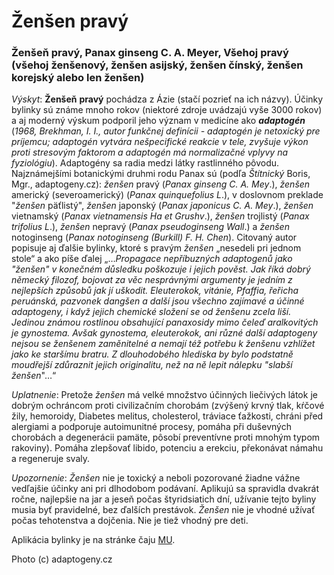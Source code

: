 Ženšen pravý
============

### Ženšeň pravý, Panax ginseng C. A. Meyer, Všehoj pravý (všehoj ženšenový, ženšen asijský, ženšen čínský, ženšen korejský alebo len ženšen)

*Výskyt*: **Ženšeň** **pravý** pochádza z Ázie (stačí pozrieť na ich názvy).
Účinky bylinky sú známe mnoho rokov (niektoré zdroje uvádzajú vyše 3000 rokov) a
aj moderný výskum podporil jeho význam v medicíne ako ***adaptogén*** (*1968,
Brekhman, I. I., autor funkčnej definícii - adaptogén je netoxický pre príjemcu;
adaptogén vytvára nešpecifické reakcie v tele, zvyšuje výkon proti stresovým
faktorom a adaptogén má normalizačné vplyvy na fyziológiu*). Adaptogény sa radia
medzi látky rastlinného pôvodu. Najznámejšími botanickými druhmi rodu Panax sú
(podľa *Štítnický* Boris, Mgr., adaptogeny.cz): *ženšen* pravý (*Panax ginseng
C. A. Mey*.), *ženšen* americký (severoamerický) (*Panax quinquefolius L*.), v
doslovnom preklade "*ženšen* päťlistý", *ženšen* japonský (*Panax japonicus C.
A. Mey*.), *ženšen* vietnamský (*Panax vietnamensis Ha et Grushv*.), *ženšen*
trojlistý (*Panax trifolius L*.), *ženšen* nepravý (*Panax pseudoginseng Wall*.)
a *ženšen* notoginseng (*Panax notoginseng (Burkill) F. H. Chen*). Citovaný
autor popisuje aj ďalšie bylinky, ktoré s pravým *ženšen* „nesedeli pri jednom
stole“ a ako píše ďalej „…*Propagace nepříbuzných adaptogenů jako "ženšen" v
konečném důsledku poškozuje i jejich pověst. Jak říká dobrý německý filozof,
bojovat za věc nesprávnými argumenty je jedním z nejlepších způsobů jak jí
uškodit. Eleuterokok, vitánie, Pfaffia, řeřicha peruánská, pazvonek dangšen a
další jsou všechno zajímavé a účinné adaptogeny, i když jejich chemické složení
se od ženšenu zcela liší. Jedinou známou rostlinou obsahující panaxosidy mimo
čeleď aralkovitých je gynostema. Avšak gynostema, eleuterokok, ani různé další
adaptogeny nejsou se ženšenem zaměnitelné a nemají též potřebu k ženšenu
vzhlížet jako ke staršímu bratru. Z dlouhodobého hlediska by bylo podstatně
moudřejší zdůraznit jejich originalitu, než na ně lepit nálepku "slabší
ženšen*"…“

*Uplatnenie*: Pretože *ženšen* má velké množstvo účinných liečivých látok je
dobrým ochráncom proti civilizačním chorobám (zvýšený krvný tlak, kŕčové žily,
hemoroidy, Diabetes melitus, cholesterol, tráviace ťažkosti, chráni před
alergiami a podporuje autoimunitné procesy, pomáha při duševných chorobách a
degenerácii pamäte, pôsobí preventívne proti mnohým typom rakoviny). Pomáha
zlepšovať libido, potenciu a erekciu, překonávat námahu a regeneruje svaly.

*Upozornenie*: *Ženšen* nie je toxický a neboli pozorované žiadne vážne
vedľajšie účinky ani pri dlhodobom podávaní. Aplikujú sa spravidla dvakrát
ročne, najlepšie na jar a jeseň počas štyridsiatich dní, užívanie tejto byliny
musia byť pravidelné, bez ďalších prestávok. *Ženšen* nie je vhodné užívať počas
tehotenstva a dojčenia. Nie je tiež vhodný pre deti.

Aplikácia bylinky je na stránke čaju [MU](/sip/p/mu/).

Photo (c) adaptogeny.cz

